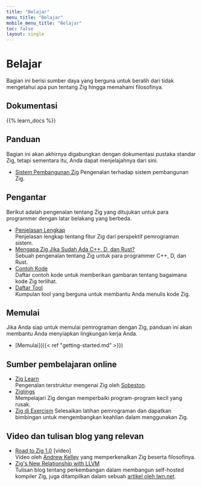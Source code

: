 ```yaml
---
title: "Belajar"
menu_title: "Belajar"
mobile_menu_title: "Belajar"
toc: false
layout: single
---
```


# Belajar
Bagian ini berisi sumber daya yang berguna untuk beralih dari tidak mengetahui apa pun tentang Zig hingga memahami filosofinya.

## Dokumentasi
{{% learn_docs %}}

## Panduan
Bagian ini akan akhirnya digabungkan dengan dokumentasi pustaka standar Zig, tetapi sementara itu, Anda dapat menjelajahnya dari sini.

- [Sistem Pembangunan Zig](build-system/)
Pengenalan terhadap sistem pembangunan Zig.

## Pengantar
Berikut adalah pengenalan tentang Zig yang ditujukan untuk para programmer dengan latar belakang yang berbeda.

- [Penjelasan Lengkap](overview/)  
Penjelasan lengkap tentang fitur Zig dari perspektif pemrograman sistem.
- [Mengapa Zig Jika Sudah Ada C++, D, dan Rust?](why_zig_rust_d_cpp/)  
Sebuah pengenalan tentang Zig untuk para programmer C++, D, dan Rust.
- [Contoh Kode](samples/)  
Daftar contoh kode untuk memberikan gambaran tentang bagaimana kode Zig terlihat.
- [Daftar Tool](tools/)  
Kumpulan tool yang berguna untuk membantu Anda menulis kode Zig.

## Memulai
Jika Anda siap untuk memulai pemrograman dengan Zig, panduan ini akan membantu Anda menyiapkan lingkungan kerja Anda.

- [Memulai]({{< ref "getting-started.md" >}})  

## Sumber pembelajaran online
- [Zig Learn](https://ziglearn.org)  
Pengenalan terstruktur mengenai Zig oleh [Sobeston](https://github.com/sobeston).
- [Ziglings](https://ziglings.org)  
Mempelajari Zig dengan memperbaiki program-program kecil yang rusak.
- [Zig di Exercism](https://exercism.org/tracks/zig)
Selesaikan latihan pemrograman dan dapatkan bimbingan untuk mengembangkan keahlian dalam menggunakan Zig.

## Video dan tulisan blog yang relevan
- [Road to Zig 1.0](https://www.youtube.com/watch?v=Gv2I7qTux7g) [video]  
Video oleh [Andrew Kelley](https://andrewkelley.me) yang memperkenalkan Zig beserta filosofinya.
- [Zig's New Relationship with LLVM](https://kristoff.it/blog/zig-new-relationship-llvm/)  
Tulisan blog tentang perkembangan dalam membangun self-hosted kompiler Zig, juga ditampilkan dalam sebuah [artikel oleh lwn.net](https://lwn.net/Articles/833400/).
